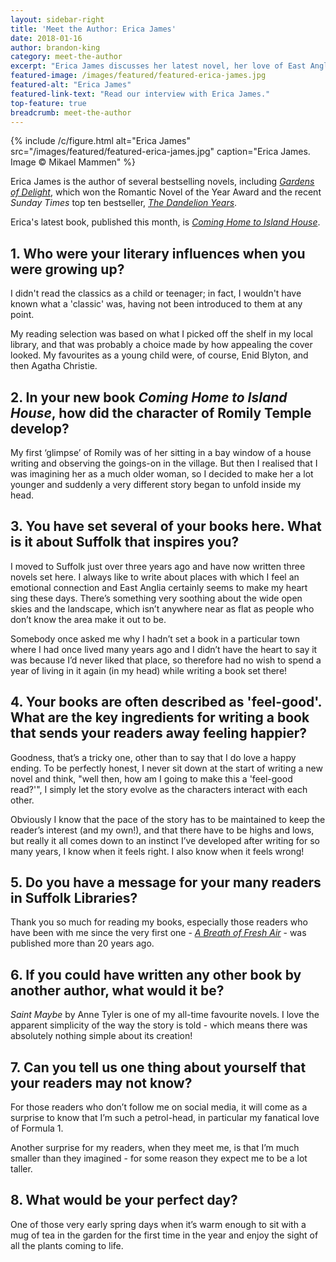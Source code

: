 ```yaml
---
layout: sidebar-right
title: 'Meet the Author: Erica James'
date: 2018-01-16
author: brandon-king
category: meet-the-author
excerpt: "Erica James discusses her latest novel, her love of East Anglia and creating 'feel-good' books."
featured-image: /images/featured/featured-erica-james.jpg
featured-alt: "Erica James"
featured-link-text: "Read our interview with Erica James."
top-feature: true
breadcrumb: meet-the-author
---
```


{% include /c/figure.html alt="Erica James" src="/images/featured/featured-erica-james.jpg" caption="Erica James. Image &copy; Mikael Mammen" %}

Erica James is the author of several bestselling novels, including [<cite>Gardens of Delight</cite>](https://suffolk.spydus.co.uk/cgi-bin/spydus.exe/ENQ/OPAC/BIBENQ?BRN=1596432), which won the Romantic Novel of the Year Award and the recent <cite>Sunday Times</cite> top ten bestseller, [<cite>The Dandelion Years</cite>](https://suffolk.spydus.co.uk/cgi-bin/spydus.exe/ENQ/OPAC/BIBENQ?BRN=1774687).

Erica's latest book, published this month, is [<cite>Coming Home to Island House</cite>](https://suffolk.spydus.co.uk/cgi-bin/spydus.exe/ENQ/OPAC/BIBENQ?BRN=2308990).

## 1. Who were your literary influences when you were growing up?

I didn't read the classics as a child or teenager; in fact, I wouldn't have known what a 'classic' was, having not been introduced to them at any point.

My reading selection was based on what I picked off the shelf in my local library, and that was probably a choice made by how appealing the cover looked. My favourites as a young child were, of course, Enid Blyton, and then Agatha Christie.

## 2. In your new book <cite>Coming Home to Island House</cite>, how did the character of Romily Temple develop?

My first ‘glimpse’ of Romily was of her sitting in a bay window of a house writing and observing the goings-on in the village. But then I realised that I was imagining her as a much older woman, so I decided to make her a lot younger and suddenly a very different story began to unfold inside my head.

## 3. You have set several of your books here. What is it about Suffolk that inspires you?

I moved to Suffolk just over three years ago and have now written three novels set here. I always like to write about places with which I feel an emotional connection and East Anglia certainly seems to make my heart sing these days. There’s something very soothing about the wide open skies and the landscape, which isn’t anywhere near as flat as people who don’t know the area make it out to be.

Somebody once asked me why I hadn’t set a book in a particular town where I had once lived many years ago and I didn’t have the heart to say it was because I’d never liked that place, so therefore had no wish to spend a year of living in it again (in my head) while writing a book set there!

## 4. Your books are often described as 'feel-good'. What are the key ingredients for writing a book that sends your readers away feeling happier?

Goodness, that’s a tricky one, other than to say that I do love a happy ending. To be perfectly honest, I never sit down at the start of writing a new novel and think, "well then, how am I going to make this a 'feel-good read?'", I simply let the story evolve as the characters interact with each other.

Obviously I know that the pace of the story has to be maintained to keep the reader’s interest (and my own!), and that there have to be highs and lows, but really it all comes down to an instinct I’ve developed after writing for so many years, I know when it feels right. I also know when it feels wrong!

## 5. Do you have a message for your many readers in Suffolk Libraries?

Thank you so much for reading my books, especially those readers who have been with me since the very first one - [<cite>A Breath of Fresh Air</cite>](https://suffolk.spydus.co.uk/cgi-bin/spydus.exe/ENQ/OPAC/BIBENQ?BRN=267144) - was published more than 20 years ago.

## 6. If you could have written any other book by another author, what would it be?

<cite>Saint Maybe</cite> by Anne Tyler is one of my all-time favourite novels. I love the apparent simplicity of the way the story is told - which means there was absolutely nothing simple about its creation!

## 7. Can you tell us one thing about yourself that your readers may not know?

For those readers who don’t follow me on social media, it will come as a surprise to know that I’m such a petrol-head, in particular my fanatical love of Formula 1.

Another surprise for my readers, when they meet me, is that I’m much smaller than they imagined - for some reason they expect me to be a lot taller.

## 8. What would be your perfect day?

One of those very early spring days when it’s warm enough to sit with a mug of tea in the garden for the first time in the year and enjoy the sight of all the plants coming to life.
